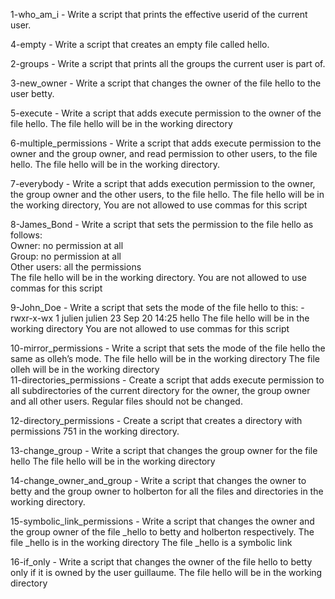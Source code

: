  1-who_am_i - Write a script that prints the effective userid of the current user.<br>

4-empty - Write a script that creates an empty file called hello.<br>

2-groups - Write a script that prints all the groups the current user is part of.<br>

3-new_owner - Write a script that changes the owner of the file hello to the user betty.<br>

5-execute - Write a script that adds execute permission to the owner of the file hello. The file hello will be in the working directory<br>

6-multiple_permissions - Write a script that adds execute permission to the owner and the group owner, and read permission to other users, to the file hello. The file hello will be in the working directory.<br>

7-everybody - Write a script that adds execution permission to the owner, the group owner and the other users, to the file hello. The file hello will be in the working directory, You are not allowed to use commas for this script<br>

8-James_Bond - Write a script that sets the permission to the file hello as follows:<br> Owner: no permission at all <br>Group: no permission at all <br>Other users: all the permissions <br>The file hello will be in the working directory. You are not allowed to use commas for this script<br>

9-John_Doe - Write a script that sets the mode of the file hello to this: -rwxr-x-wx 1 julien julien 23 Sep 20 14:25 hello The file hello will be in the working directory You are not allowed to use commas for this script<br>

10-mirror_permissions - Write a script that sets the mode of the file hello the same as olleh’s mode. The file hello will be in the working directory The file olleh will be in the working directory
<br>
11-directories_permissions - Create a script that adds execute permission to all subdirectories of the current directory for the owner, the group owner and all other users. Regular files should not be changed.<br>

12-directory_permissions - Create a script that creates a directory with permissions 751 in the working directory.<br>

13-change_group - Write a script that changes the group owner for the file hello The file hello will be in the working directory<br>

14-change_owner_and_group - Write a script that changes the owner to betty and the group owner to holberton for all the files and directories in the working directory.<br>

15-symbolic_link_permissions - Write a script that changes the owner and the group owner of the file _hello to betty and holberton respectively. The file _hello is in the working directory The file _hello is a symbolic link<br>

16-if_only - Write a script that changes the owner of the file hello to betty only if it is owned by the user guillaume. The file hello will be in the working directory<br>
